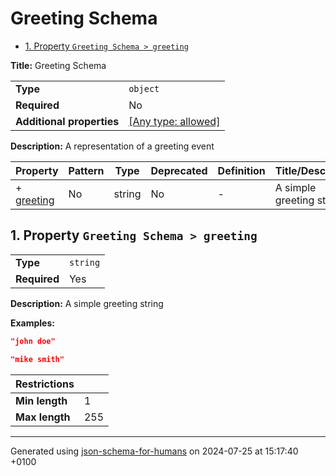 # Greeting Schema

- [1. Property `Greeting Schema > greeting`](#greeting)

**Title:** Greeting Schema

|                           |                                                                           |
| ------------------------- | ------------------------------------------------------------------------- |
| **Type**                  | `object`                                                                  |
| **Required**              | No                                                                        |
| **Additional properties** | [[Any type: allowed]](# "Additional Properties of any type are allowed.") |

**Description:** A representation of a greeting event

| Property                 | Pattern | Type   | Deprecated | Definition | Title/Description        |
| ------------------------ | ------- | ------ | ---------- | ---------- | ------------------------ |
| + [greeting](#greeting ) | No      | string | No         | -          | A simple greeting string |

## <a name="greeting"></a>1. Property `Greeting Schema > greeting`

|              |          |
| ------------ | -------- |
| **Type**     | `string` |
| **Required** | Yes      |

**Description:** A simple greeting string

**Examples:** 

```json
"john doe"
```

```json
"mike smith"
```

| Restrictions   |     |
| -------------- | --- |
| **Min length** | 1   |
| **Max length** | 255 |

----------------------------------------------------------------------------------------------------------------------------
Generated using [json-schema-for-humans](https://github.com/coveooss/json-schema-for-humans) on 2024-07-25 at 15:17:40 +0100
